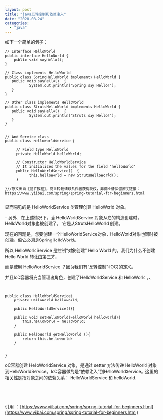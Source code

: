 ```yaml
---
layout: post
title: "java反转控制和依赖注入"
date: "2020-08-24"
categories: 
  - "java"
---
```


如下一个简单的例子：

```
// Interface HelloWorld
public interface HelloWorld {
    public void sayHello();
}
 
// Class implements HelloWorld
public class SpringHelloWorld implements HelloWorld {
   public void sayHello()  {
           System.out.println("Spring say Hello!");
   }
}
 
// Other class implements HelloWorld
public class StrutsHelloWorld implements HelloWorld {
   public void sayHello()  {
           System.out.println("Struts say Hello!");
   }
}
 
 
// And Service class
public class HelloWorldService {
    
     // Field type HelloWorld
     private HelloWorld helloWorld;
    
     // Constructor HelloWorldService
     // It initializes the values for the field 'helloWorld'
     public HelloWorldService()  {
           this.helloWorld = new StrutsHelloWorld();
     }
 
}//原文出自【易百教程】，商业转载请联系作者获得授权，非商业请保留原文链接：https://www.yiibai.com/spring/spring-tutorial-for-beginners.html


```

显而易见的是 HelloWorldService 类管理创建 HelloWorld 对象。

\- 另外，在上述情况下，当 HelloWorldService 对象从它的构造创建时，HelloWorld对象也被创建了。 它是从StrutsHelloWorld 创建。

现在的问题是，您要创建一个HelloWorldService对象，HelloWorld对象也同时被创建，但它必须是SpringHelloWorld。

所以 HelloWorldService 是控制“对象创建” Hello World 的。我们为什么不创建 Hello World 转让由第三方，

而是使用 HelloWorldService ？因为我们有“反转控制”(IOC)的定义。

并且IoC容器将充当管理者角色，创建了HelloWorldService 和 HelloWorld 。、

 

```
public class HelloWorldService{
    private HelloWorld helloworld;

    public HelloWorldService(){}

    public void setHelloWorld(HelloWorld helloworld){
        this.helloworld = helloworld;
    }

    public HelloWorld getHelloWorld (){
        return this.helloworld;
    }


}
```

oC容器创建 HelloWorldService 对象，是通过 setter 方法传递 HelloWorld 对象到HelloWorldService。IoC容器做的是“依赖注入”到HelloWorldService。这里的相关性是指对象之间的依赖关系： HelloWorldService 和 helloWorld.

 

 

引用 ： [https://www.yiibai.com/spring/spring-tutorial-for-beginners.html](https://www.yiibai.com/spring/spring-tutorial-for-beginners.html)
